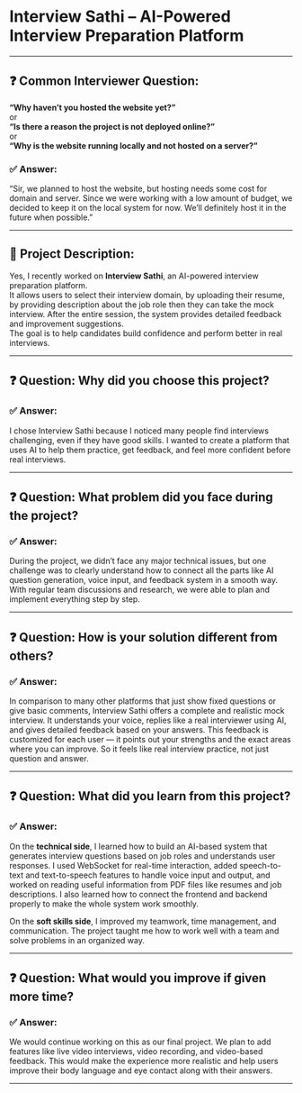 # Interview Sathi – AI-Powered Interview Preparation Platform

---

## ❓ Common Interviewer Question:
**“Why haven’t you hosted the website yet?”**  
or  
**“Is there a reason the project is not deployed online?”**  
or  
**“Why is the website running locally and not hosted on a server?”**

### ✅ Answer:
“Sir, we planned to host the website, but hosting needs some cost for domain and server. Since we were working with a low amount of budget, we decided to keep it on the local system for now. We’ll definitely host it in the future when possible.”

---

## 📌 Project Description:
Yes, I recently worked on **Interview Sathi**, an AI-powered interview preparation platform.  
It allows users to select their interview domain, by uploading their resume, by providing description about the job role then they can take the mock interview. After the entire session, the system provides detailed feedback and improvement suggestions.  
The goal is to help candidates build confidence and perform better in real interviews.

---

## ❓ Question: Why did you choose this project?

### ✅ Answer:
I chose Interview Sathi because I noticed many people find interviews challenging, even if they have good skills. I wanted to create a platform that uses AI to help them practice, get feedback, and feel more confident before real interviews.

---

## ❓ Question: What problem did you face during the project?

### ✅ Answer:
During the project, we didn’t face any major technical issues, but one challenge was to clearly understand how to connect all the parts like AI question generation, voice input, and feedback system in a smooth way. With regular team discussions and research, we were able to plan and implement everything step by step.

---

## ❓ Question: How is your solution different from others?

### ✅ Answer:
In comparison to many other platforms that just show fixed questions or give basic comments, Interview Sathi offers a complete and realistic mock interview. It understands your voice, replies like a real interviewer using AI, and gives detailed feedback based on your answers. This feedback is customized for each user — it points out your strengths and the exact areas where you can improve. So it feels like real interview practice, not just question and answer.

---

## ❓ Question: What did you learn from this project?

### ✅ Answer:
On the **technical side**, I learned how to build an AI-based system that generates interview questions based on job roles and understands user responses. I used WebSocket for real-time interaction, added speech-to-text and text-to-speech features to handle voice input and output, and worked on reading useful information from PDF files like resumes and job descriptions. I also learned how to connect the frontend and backend properly to make the whole system work smoothly.

On the **soft skills side**, I improved my teamwork, time management, and communication. The project taught me how to work well with a team and solve problems in an organized way.

---

## ❓ Question: What would you improve if given more time?

### ✅ Answer:
We would continue working on this as our final project. We plan to add features like live video interviews, video recording, and video-based feedback. This would make the experience more realistic and help users improve their body language and eye contact along with their answers.

---